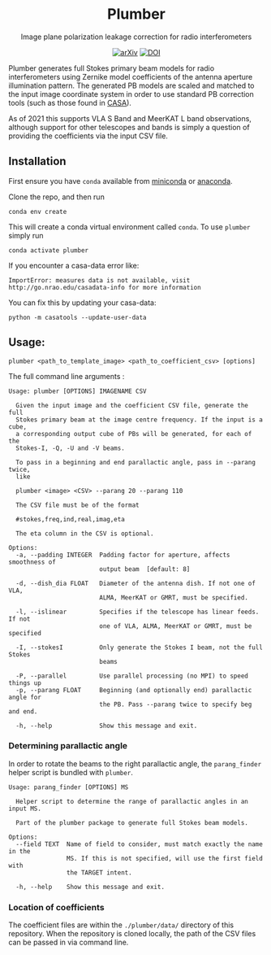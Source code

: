 <div align="center">
  
  # Plumber

  Image plane polarization leakage correction for radio interferometers
  
  [![arXiv](https://img.shields.io/badge/arXiv-1234.56789-b31b1b.svg)](https://arxiv.org/abs/2107.10009)
  [![DOI](https://zenodo.org/badge/402479973.svg)](https://zenodo.org/badge/latestdoi/402479973)
  
</div>
  

Plumber generates full Stokes primary beam models for radio interferometers using Zernike model coefficients of the antenna aperture illumination pattern. The generated PB models are scaled and matched to the input image coordinate system in order to use standard PB correction tools (such as those found in [CASA](https://casadocs.readthedocs.io/en/stable/)).

As of 2021 this supports VLA S Band and MeerKAT L band observations, although support for other telescopes and bands is simply a question of providing the coefficients via the input CSV file. 


## Installation
First ensure you have `conda` available from [miniconda](https://docs.conda.io/en/latest/miniconda.html) or [anaconda](https://docs.anaconda.com/anaconda/index.html). 

Clone the repo, and then run 

```conda env create```

This will create a conda virtual environment called `conda`. To use `plumber` simply run

```conda activate plumber```

If you encounter a casa-data error like:

```ImportError: measures data is not available, visit http://go.nrao.edu/casadata-info for more information```

You can fix this by updating your casa-data:

```python -m casatools --update-user-data```

## Usage:

```plumber <path_to_template_image> <path_to_coefficient_csv> [options]```


The full command line arguments :

```
Usage: plumber [OPTIONS] IMAGENAME CSV

  Given the input image and the coefficient CSV file, generate the full
  Stokes primary beam at the image centre frequency. If the input is a cube,
  a corresponding output cube of PBs will be generated, for each of the
  Stokes-I, -Q, -U and -V beams.

  To pass in a beginning and end parallactic angle, pass in --parang twice,
  like

  plumber <image> <CSV> --parang 20 --parang 110

  The CSV file must be of the format

  #stokes,freq,ind,real,imag,eta

  The eta column in the CSV is optional.

Options:
  -a, --padding INTEGER  Padding factor for aperture, affects smoothness of
                         output beam  [default: 8]

  -d, --dish_dia FLOAT   Diameter of the antenna dish. If not one of VLA,
                         ALMA, MeerKAT or GMRT, must be specified.

  -l, --islinear         Specifies if the telescope has linear feeds. If not
                         one of VLA, ALMA, MeerKAT or GMRT, must be specified

  -I, --stokesI          Only generate the Stokes I beam, not the full Stokes
                         beams

  -P, --parallel         Use parallel processing (no MPI) to speed things up
  -p, --parang FLOAT     Beginning (and optionally end) parallactic angle for
                         the PB. Pass --parang twice to specify beg and end.

  -h, --help             Show this message and exit.
```


### Determining parallactic angle

In order to rotate the beams to the right parallactic angle, the
`parang_finder` helper script is bundled with `plumber`. 

```
Usage: parang_finder [OPTIONS] MS

  Helper script to determine the range of parallactic angles in an input MS.

  Part of the plumber package to generate full Stokes beam models.

Options:
  --field TEXT  Name of field to consider, must match exactly the name in the
                MS. If this is not specified, will use the first field with
                the TARGET intent.

  -h, --help    Show this message and exit.
```

### Location of coefficients

The coefficient files are within the `./plumber/data/` directory of this
repository. When the repository is cloned locally, the path of the CSV files can be passed
in via command line.
